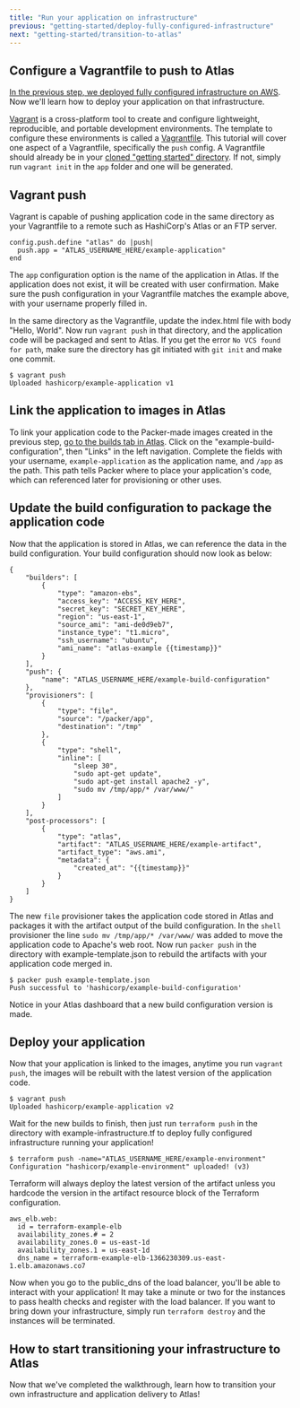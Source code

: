 ```yaml
---
title: "Run your application on infrastructure"
previous: "getting-started/deploy-fully-configured-infrastructure"
next: "getting-started/transition-to-atlas"
---
```

## Configure a Vagrantfile to push to Atlas
[In the previous step, we deployed fully configured infrastructure on AWS](/help/getting-started/deploy-fully-configured-infrastructure). Now we'll learn how to deploy your application on that infrastructure.

[Vagrant](https://vagrantup.com) is a cross-platform tool to create and configure lightweight, reproducible, and portable development environments. The template to configure these environments is called a [Vagrantfile](https://docs.vagrantup.com/v2/vagrantfile/index.html). This tutorial will cover one aspect of a Vagrantfile, specifically the `push` config. A Vagrantfile should already be in your [cloned "getting started" directory](https://github.com/hashicorp/atlas-examples/blob/master/getting-started/app/Vagrantfile). If not, simply run `vagrant init` in the `app` folder and one will be generated.

## Vagrant push
Vagrant is capable of pushing application code in the same directory as your Vagrantfile to a remote such as HashiCorp's Atlas or an FTP server.

	config.push.define "atlas" do |push|
	  push.app = "ATLAS_USERNAME_HERE/example-application"
	end

The `app` configuration option is the name of the application in Atlas. If the application does not exist, it will be created with user confirmation. Make sure the push configuration in your Vagrantfile matches the example above, with your username properly filled in.

In the same directory as the Vagrantfile, update the index.html file with body "Hello, World". Now run `vagrant push` in that directory, and the application code will be packaged and sent to Atlas. If you get the error `No VCS found for path`, make sure the directory has git initiated with `git init` and make one commit.

	$ vagrant push
	Uploaded hashicorp/example-application v1

## Link the application to images in Atlas
To link your application code to the Packer-made images created in the previous step, [go to the builds tab in Atlas](http://atlas.hashicorp.com/builds). Click on the "example-build-configuration", then "Links" in the left navigation. Complete the fields with your username, `example-application` as the application name, and `/app` as the path. This path tells Packer where to place your application's code, which can referenced later for provisioning or other uses.

## Update the build configuration to package the application code

Now that the application is stored in Atlas, we can reference the data in the build configuration. Your build configuration should now look as below:

	{
	    "builders": [
			{
				"type": "amazon-ebs",
				"access_key": "ACCESS_KEY_HERE",
				"secret_key": "SECRET_KEY_HERE",
				"region": "us-east-1",
				"source_ami": "ami-de0d9eb7",
				"instance_type": "t1.micro",
				"ssh_username": "ubuntu",
				"ami_name": "atlas-example {{timestamp}}"
			}
		],
	    "push": {
			"name": "ATLAS_USERNAME_HERE/example-build-configuration"
	    },
	    "provisioners": [
			{
				"type": "file",
				"source": "/packer/app",
				"destination": "/tmp"
			},
			{
				"type": "shell",
				"inline": [
					"sleep 30",
					"sudo apt-get update",
					"sudo apt-get install apache2 -y",
					"sudo mv /tmp/app/* /var/www/"
				]
			}
		],
	    "post-processors": [
			{
				"type": "atlas",
				"artifact": "ATLAS_USERNAME_HERE/example-artifact",
				"artifact_type": "aws.ami",
				"metadata": {
					"created_at": "{{timestamp}}"
				}
			}
	    ]
	}

The new `file` provisioner takes the application code stored in Atlas and packages it with the artifact output of the build configuration. In the `shell` provisioner the line `sudo mv /tmp/app/* /var/www/` was added to move the application code to Apache's web root. Now run `packer push` in the directory with example-template.json to rebuild the artifacts with your application code merged in.

	$ packer push example-template.json
	Push successful to 'hashicorp/example-build-configuration'

Notice in your Atlas dashboard that a new build configuration version is made.

## Deploy your application
Now that your application is linked to the images, anytime you run `vagrant push`, the images will be rebuilt with the latest version of the application code.

	$ vagrant push
	Uploaded hashicorp/example-application v2

Wait for the new builds to finish, then just run `terraform push` in the directory with example-infrastructure.tf to deploy fully configured infrastructure running your application!

	$ terraform push -name="ATLAS_USERNAME_HERE/example-environment"
	Configuration "hashicorp/example-environment" uploaded! (v3)

Terraform will always deploy the latest version of the artifact unless you hardcode the version in the artifact resource block of the Terraform configuration.

	aws_elb.web:
	  id = terraform-example-elb
	  availability_zones.# = 2
	  availability_zones.0 = us-east-1d
	  availability_zones.1 = us-east-1d
	  dns_name = terraform-example-elb-1366230309.us-east-1.elb.amazonaws.co7

Now when you go to the public\_dns of the load balancer, you'll be able to interact with your application! It may take a minute or two for the instances to pass health checks and register with the load balancer. If you want to bring down your infrastructure, simply run `terraform destroy` and the instances will be terminated.

## How to start transitioning your infrastructure to Atlas
Now that we've completed the walkthrough, learn how to transition your own infrastructure and application delivery to Atlas!
